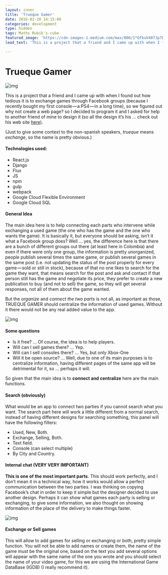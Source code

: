 ```yaml
---
layout: inner
title: 'Trueque Gamer'
date: 2016-02-20 14:15:00
categories: development
type: hidden
tags: Maths Rubik's-cube
featured_image: 'https://cdn-images-1.medium.com/max/800/1*QfbuV407Jp7LtVvgWIQOEg.png'
lead_text: 'This is a project that a friend and I came up with when I found out how tedious it is to exchange games through Facebook groups'

---
```


# Trueque Gamer

![img](https://cdn-images-1.medium.com/max/800/1*QfbuV407Jp7LtVvgWIQOEg.png)

This is a project that a friend and I came up with when I found out how tedious it is to exchange games through Facebook groups (because I recently bought my first console — a PS4 — in a long time), so we figured out why not create a web page? so I decided to program it and I asked for help to another friend of mine to design it (so all the design it’s his … check out his web site [here](http://liudezain.com/)).

(Just to give some context to the non-spanish speakers, *trueque* means *exchange*, so the name is pretty obvious.)

#### Technologies used:

- React.js
- Django
- Flux
- JS
- npm
- gulp
- webpack
- Google Cloud Flexible Environment
- Google Cloud SQL

#### General Idea

The main idea here is to help connecting each parts who intervene while exchanging a used game (the one who has the game and the one who wants the game). It is basically it, but everyone should be asking, isn’t it what a Facebook group does? Well … yes, the difference here is that there are a bunch of different groups out there (at least here in Colombia) and even if there were only one group, the information is pretty unorganized, people publish several times the same game, or publish several games in the same post (i.e. not updating the status of the post properly for every game — sold or still in stock), because of that no one likes to search for the game they want, that means search for the post and ask and contact if that person still has the game and negotiate its price, they prefer to create a new publication to buy (and not to sell) the game, so they will get several responses, not all of them about the game wanted.

But the *organize* and *connect the two parts* is not all, as important as those, TRUEQUE GAMER should centralize the information of used games. Without it there would not be any real added value to the app.



![img](https://cdn-images-1.medium.com/max/1200/1*sew--TMW_bEkV1eLqlbYHw.png)

#### Some questions

- Is it free? … Of course, the idea is to help players.
- Will can I sell games there? … Yep.
- Will can I sell consoles there? … Yes, but only Xbox-One
- Will it be open source? … Well, due to one of its main purposes is to centralize information, having different pages of the same app will be detrimental for it, so … perhaps it will.

So given that the main idea is to **connect and centralize** here are the main functions.

#### Search (obviously)

What would be an app to connect two parties if you cannot search what you want. The search part here will work a little different from a normal search, instead of having different designs for searching something, this panel will have the following filters:

- Used, New, Both.
- Exchange, Selling, Both.
- Text field.
- Console (can select multiple)
- By City and Country.

#### Internal chat (VERY VERY IMPORTANT)

**This is one of the most important parts**. This should work perfectly, and I don’t mean it in a technical way, how it works would allow a perfect communication between the two parties. I was thinking on copying Facebook’s chat in order to keep it simple but the designer decided to use another design. Perhaps it can show what games each party is selling or exchanging, to give some information, we also thought on showing information of the place of the delivery to make things faster.



![img](https://cdn-images-1.medium.com/max/800/1*x-eKrcSj2nIPJfFLKLbKjg.png)

#### Exchange or Sell games

This will allow to add games for selling or exchanging or both, pretty simple function. You will not be able to add names or create them, the name of the game must be the original one, based on the text you add several options will appear with the same name of the one you wrote and you should select the name of your video game, for this we are using the International Game DataBase (IGDB) (I really recommend it).

